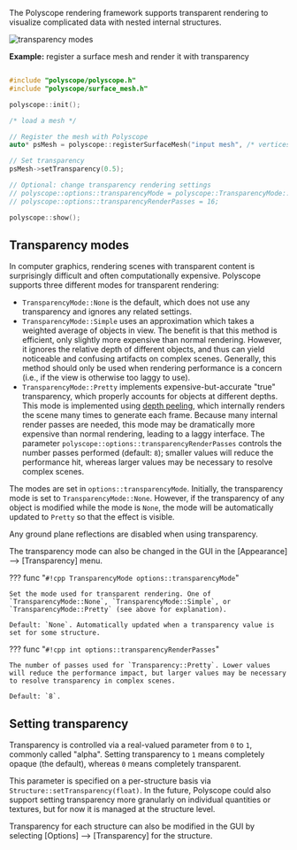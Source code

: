 The Polyscope rendering framework supports transparent rendering to visualize complicated data with nested internal structures.

![transparency modes](/media/transparency_modes.jpg)

**Example:** register a surface mesh and render it with transparency

```cpp

#include "polyscope/polyscope.h"
#include "polyscope/surface_mesh.h"

polyscope::init();

/* load a mesh */

// Register the mesh with Polyscope
auto* psMesh = polyscope::registerSurfaceMesh("input mesh", /* vertices */, /* faces */);

// Set transparency
psMesh->setTransparency(0.5);

// Optional: change transparency rendering settings
// polyscope::options::transparencyMode = polyscope::TransparencyMode::Simple;
// polyscope::options::transparencyRenderPasses = 16;

polyscope::show();
```

## Transparency modes

In computer graphics, rendering scenes with transparent content is surprisingly difficult and often computationally expensive. Polyscope supports three different modes for transparent rendering:

- `TransparencyMode::None` is the default, which does not use any transparency and ignores any related settings.
- `TransparencyMode::Simple` uses an approximation which takes a weighted average of objects in view. The benefit is that this method is efficient, only slightly more expensive than normal rendering. However, it ignores the relative depth of different objects, and thus can yield noticeable and confusing artifacts on complex scenes. Generally, this method should only be used when rendering performance is a concern (i.e., if the view is otherwise too laggy to use).
- `TransparencyMode::Pretty` implements expensive-but-accurate "true" transparency, which properly accounts for objects at different depths. This mode is implemented using [depth peeling](https://en.wikipedia.org/wiki/Depth_peeling), which internally renders the scene many times to generate each frame. Because many internal render passes are needed, this mode may be dramatically more expensive than normal rendering, leading to a laggy interface. The parameter `polyscope::options::transparencyRenderPasses` controls the number passes performed (default: `8`); smaller values will reduce the performance hit, whereas larger values may be necessary to resolve complex scenes.

The modes are set in `options::transparencyMode`. Initially, the transparency mode is set to `TransparencyMode::None`. However, if the transparency of any object is modified while the mode is `None`, the mode will be automatically updated to `Pretty` so that the effect is visible.

Any ground plane reflections are disabled when using transparency.

The transparency mode can also be changed in the GUI in the [Appearance] --> [Transparency] menu.

??? func "`#!cpp TransparencyMode options::transparencyMode`"
    
    Set the mode used for transparent rendering. One of `TransparencyMode::None`, `TransparencyMode::Simple`, or `TransparencyMode::Pretty` (see above for explanation).

    Default: `None`. Automatically updated when a transparency value is set for some structure.

??? func "`#!cpp int options::transparencyRenderPasses`"

    The number of passes used for `Transparency::Pretty`. Lower values will reduce the performance impact, but larger values may be necessary to resolve transparency in complex scenes.

    Default: `8`. 


## Setting transparency

Transparency is controlled via a real-valued parameter from `0` to `1`, commonly called "alpha". Setting transparency to `1` means completely opaque (the default), whereas `0` means completely transparent.

This parameter is specified on a per-structure basis via `Structure::setTransparency(float)`. In the future, Polyscope could also support setting transparency more granularly on individual quantities or textures, but for now it is managed at the structure level.

Transparency for each structure can also be modified in the GUI by selecting [Options] --> [Transparency] for the structure.
